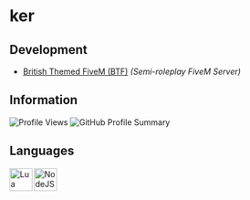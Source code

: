 # ker

## Development
- [British Themed FiveM (BTF)](https://discord.gg/WPXDk8tgQm) *(Semi-roleplay FiveM Server)*

## Information
![Profile Views](https://komarev.com/ghpvc/?username=6oa&color=lightgray)
![GitHub Profile Summary](http://github-profile-summary-cards.vercel.app/api/cards/profile-details?username=6oa&theme=transparent)

## Languages
<img align="left" width="40" src="https://upload.wikimedia.org/wikipedia/commons/c/cf/Lua-Logo.svg" alt="Lua Logo">
<img align="left" width="40" src="https://upload.wikimedia.org/wikipedia/commons/thumb/d/d9/Node.js_logo.svg/1280px-Node.js_logo.svg.png" alt="NodeJS Logo">
